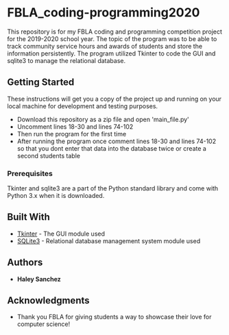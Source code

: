# FBLA_coding-programming2020

This repository is for my FBLA coding and programming competition project for the 2019-2020 school year. The topic of the program was to be able to track community service hours and awards of students and store the information persistently. The program utilized Tkinter to code the GUI and sqlite3 to manage the relational database. 

## Getting Started

These instructions will get you a copy of the project up and running on your local machine for development and testing purposes. 

* Download this repository as a zip file and open 'main_file.py'
* Uncomment lines 18-30 and lines 74-102
* Then run the program for the first time
*  After running the program once comment lines 18-30 and lines 74-102 so that you dont enter that data into the database twice or create a second students table

### Prerequisites

Tkinter and sqlite3 are a part of the Python standard library and come with Python 3.x when it is downloaded.

## Built With

* [Tkinter](https://docs.python.org/3/library/tkinter.html#tkinter-modules) - The GUI module used
* [SQLite3](https://docs.python.org/3/library/sqlite3.html) - Relational database management system module used

## Authors

* **Haley Sanchez**

## Acknowledgments

* Thank you FBLA for giving students a way to showcase their love for computer science!
